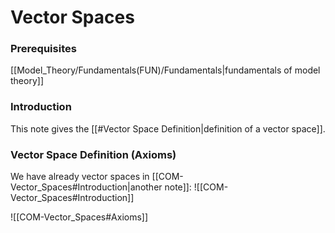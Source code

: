 # Vector Spaces
### Prerequisites
[[Model_Theory/Fundamentals(FUN)/Fundamentals|fundamentals of model theory]]

### Introduction
This note gives the [[#Vector Space Definition|definition of a vector space]].


### Vector Space Definition (Axioms)
We have already vector spaces in [[COM-Vector_Spaces#Introduction|another note]]:
![[COM-Vector_Spaces#Introduction]]

![[COM-Vector_Spaces#Axioms]]
